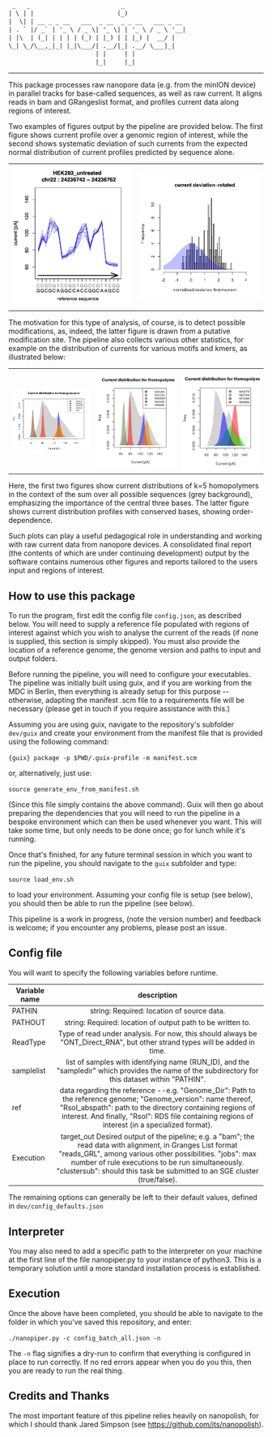 <!-- language: lang-none -->
     _   _                         _
    | \ | |                       (_)
    |  \| | __ _ _ __   ___  _ __  _ _ __   ___ _ __
    | . ` |/ _` | '_ \ / _ \| '_ \| | '_ \ / _ \ '__|
    | |\  | (_| | | | | (_) | |_) | | |_) |  __/ |
    \_| \_/\__,_|_| |_|\___/| .__/|_| .__/ \___|_|
                            | |     | |
                            |_|     |_|              

---

This package processes raw nanopore data (e.g. from the minION device) in parallel tracks for base-called sequences, as well as raw current. It aligns reads in bam and GRangeslist format, and profiles current data along regions of interest.

Two examples of figures output by the pipeline are provided below. The first figure shows current profile over a genomic region of interest, while the second shows systematic deviation of such currents from the expected normal distribution of current profiles predicted by sequence alone.

<table><tr>
<td> <img src="dev/figs/current_vs_posn.png" alt="Current profile over a region of interest." width="250"/>
<td> <img src="dev/figs/current_deviation_rotated.png" alt="Systematic deviation of current values from the expected normal distribution at a putative modification site." width="250"/>
</tr></table>

The motivation for this type of analysis, of course, is to detect possible modifications, as, indeed, the latter figure is drawn from a putative modification site.
The pipeline also collects various other statistics, for example on the distribution of currents for various motifs and kmers, as illustrated below:

<table><tr>
<td> <img src="dev/figs/homopolymer_current_dist.png" alt="Homopolymer sequence current distribution profiles compared to full spectrum range." width="250"/>
<td> <img src="dev/figs/homopolymer_current_hist_15N.png" alt="Quasi-homopolymer sequence current distribution profiles with N-substitutions at 1,5." width="250"/>
<td> <img src="dev/figs/NAGTN_NGTAN_NTAGN.png" alt="Quasi-homopolymer sequence current distribution profiles with conserved bases, showing order-dependence." width="250"/>
</tr></table>

Here, the first two figures show current distributions of k=5 homopolymers in
the context of the sum over all possible sequences (grey background),
emphasizing the importance of the central three bases.  The latter figure shows
current distribution profiles with conserved bases, showing order-dependence.

Such plots can play a useful pedagogical role in understanding and
working with raw current data from nanopore devices.  A consolidated final
report (the contents of which are under continuing development) output by the
software  contains numerous other figures and reports tailored to the users
input and regions of interest.

## How to use this package

To run the program, first edit the config file `config.json`, as described
below. You will need to supply a reference file populated with regions of interest against which you wish to analyse the current of the reads (if none is supplied, this section is simply skipped). You must also provide  the location of a reference genome, the genome version and paths to input and output folders.

Before running the pipeline, you will need to configure your executables. The pipeline was initially built using guix, and if you are working from the MDC in Berlin, then everything is already setup for this purpose --otherwise, adapting the manifest .scm file to a requirements file will be necessary (please get in touch if you require assistance with this.)

Assuming you are using guix, navigate to the repository's subfolder `dev/guix` and create your environment from the manifest file that is provided using the following command:

`{guix} package -p $PWD/.guix-profile -m manifest.scm`

or, alternatively, just use:

`source generate_env_from_manifest.sh`

(Since this file simply contains the above command). Guix will then go about
preparing the dependencies that you will need to run the pipeline in a
bespoke environment which can then be used whenever you want. This will take
some time, but only needs to be done once; go for lunch while it's running.

Once that's finished, for any future terminal session in which you want to run
the pipeline, you should navigate to the `guix` subfolder and type:

`source load_env.sh`

to load your environment. Assuming your config file is setup (see below), you
should then  be able to run the pipeline (see below).

This pipeline is a work in progress, (note the version number) and feedback is
welcome; if you encounter any problems, please post an issue.

## Config file

You will want to specify the following variables before runtime.

| Variable name | description |
| ------------- |:-----------:|
| PATHIN        | string: Required: location of source data.
| PATHOUT       | string: Required: location of output path to be written to.
| ReadType    | Type of read under analysis. For now, this should always be "ONT_Direct_RNA", but other strand types will be added in time.
| samplelist    | list of samples with identifying name (RUN_ID), and the "sampledir" which provides the name of the subdirectory for this dataset within "PATHIN".
| ref           | data regarding the reference --e.g. "Genome_Dir": Path to the reference genome; "Genome_version": name thereof, "RsoI_abspath": path to the directory containing regions of interest. And finally, "RsoI": RDS file containing regions of interest (in a specialized format).
| Execution     | target_out Desired output of the pipeline; e.g. a "bam"; the read data with alignment, in Granges List format "reads_GRL", among various other possibilities. "jobs": max number of rule executions to be run simultaneously. "clustersub": should this task be submitted to an SGE cluster (true/false).

The remaining options can generally be left to their default values, defined  in
`dev/config_defaults.json`

## Interpreter

You may also need to add a specific path to the interpreter on your machine
at the first line of the file nanopiper.py to your instance of python3.
This is a temporary solution until a more standard installation process is
established.

## Execution

Once the above have been completed, you should be able to navigate to the folder
in which you've saved this repository, and enter:

`./nanopiper.py -c config_batch_all.json -n`

The `-n` flag signifies a dry-run to confirm that everything is configured in place to run correctly. If no red errors appear when you do you this, then you are ready to run the real thing.

## Credits and Thanks

The most important feature of this pipeline relies heavily on nanopolish, for which I should thank Jared Simpson (see https://github.com/jts/nanopolish).
